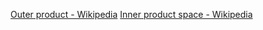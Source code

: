 
[Outer product - Wikipedia](https://en.wikipedia.org/wiki/Outer_product)
[Inner product space - Wikipedia](https://en.wikipedia.org/wiki/Inner_product_space)

